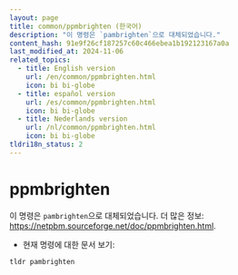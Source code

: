 ```yaml
---
layout: page
title: common/ppmbrighten (한국어)
description: "이 명령은 `pambrighten`으로 대체되었습니다."
content_hash: 91e9f26cf187257c60c466ebea1b192123167a0a
last_modified_at: 2024-11-06
related_topics:
  - title: English version
    url: /en/common/ppmbrighten.html
    icon: bi bi-globe
  - title: español version
    url: /es/common/ppmbrighten.html
    icon: bi bi-globe
  - title: Nederlands version
    url: /nl/common/ppmbrighten.html
    icon: bi bi-globe
tldri18n_status: 2
---
```

# ppmbrighten

이 명령은 `pambrighten`으로 대체되었습니다.
더 많은 정보: <https://netpbm.sourceforge.net/doc/ppmbrighten.html>.

- 현재 명령에 대한 문서 보기:

`tldr pambrighten`
